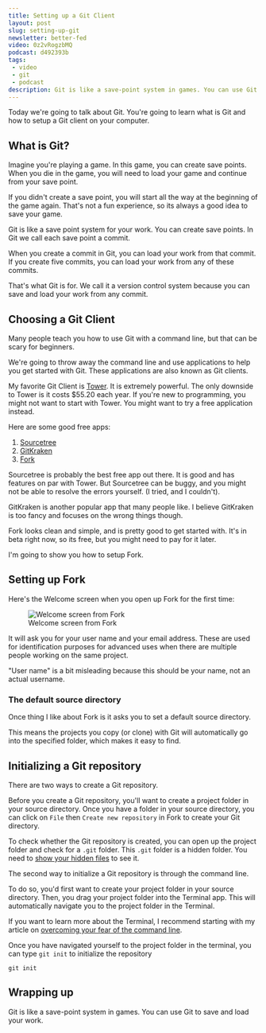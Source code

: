 ```yaml
---
title: Setting up a Git Client
layout: post
slug: setting-up-git
newsletter: better-fed
video: 0z2vRogzbMQ
podcast: d492393b
tags:
 - video
 - git
 - podcast
description: Git is like a save-point system in games. You can use Git to save and load your work. The easiest way to start with Git is to use a Git application. And the easiest application to start with is Git-Fork.
---
```


Today we're going to talk about Git. You're going to learn what is Git and how to setup a Git client on your computer.

<!-- more -->

## What is Git?

Imagine you're playing a game. In this game, you can create save points. When you die in the game, you will need to load your game and continue from your save point.

If you didn't create a save point, you will start all the way at the beginning of the game again. That's not a fun experience, so its always a good idea to save your game.

Git is like a save point system for your work. You can create save points. In Git we call each save point a commit.

When you create a commit in Git, you can load your work from that commit. If you create five commits, you can load your work from any of these commits.

That's what Git is for. We call it a version control system because you can save and load your work from any commit.

## Choosing a Git Client

Many people teach you how to use Git with a command line, but that can be scary for beginners.

We're going to throw away the command line and use applications to help you get started with Git. These applications are also known as Git clients.

My favorite Git Client is [Tower](https://git-tower.com). It is extremely powerful. The only downside to Tower is it costs $55.20 each year. If you're new to programming, you might not want to start with Tower. You might want to try a free application instead.

Here are some good free apps:

1. [Sourcetree](https://www.sourcetreeapp.com)
2. [GitKraken](https://www.gitkraken.com)
3. [Fork](https://git-fork.com)

Sourcetree is probably the best free app out there. It is good and has features on par with Tower. But Sourcetree can be buggy, and you might not be able to resolve the errors yourself. (I tried, and I couldn't).

GitKraken is another popular app that many people like. I believe GitKraken is too fancy and focuses on the wrong things though.

Fork looks clean and simple, and is pretty good to get started with. It's in beta right now, so its free, but you might need to pay for it later.

I'm going to show you how to setup Fork.

## Setting up Fork

Here's the Welcome screen when you open up Fork for the first time:

<figure>
  <img src="/images/2018/setting-up-a-git-client/fork-welcome-screen.png" alt="Welcome screen from Fork">
  <figcaption aria-hidden>Welcome screen from Fork</figcaption>
</figure>

It will ask you for your user name and your email address. These are used for identification purposes for advanced uses when there are multiple people working on the same project.

"User name" is a bit misleading because this should be your name, not an actual username.

### The default source directory

Once thing I like about Fork is it asks you to set a default source directory.

This means the projects you copy (or clone) with Git will automatically go into the specified folder, which makes it easy to find.

## Initializing a Git repository

There are two ways to create a Git repository.

Before you create a Git repository, you'll want to create a project folder in your source directory. Once you have a folder in your source directory, you can click on `File` then  `Create new repository` in Fork to create your Git directory.

To check whether the Git repository is created, you can open up the project folder and check for a `.git` folder. This `.git` folder is a hidden folder. You need to [show your hidden files](https://ianlunn.co.uk/articles/quickly-showhide-hidden-files-mac-os-x-mavericks/) to see it.

The second way to initialize a Git repository is through the command line.

To do so, you'd first want to create your project folder in your source directory. Then, you drag your project folder into the Terminal app. This will automatically navigate you to the project folder in the Terminal.

If you want to learn more about the Terminal, I recommend starting with my article on [overcoming your fear of the command line](/fear-of-command-line/).

Once you have navigated yourself to the project folder in the terminal, you can type `git init` to initialize the repository

```
git init
```

## Wrapping up

Git is like a save-point system in games. You can use Git to save and load your work.

